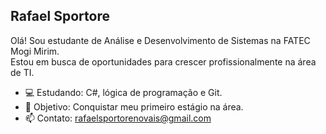 ## Rafael Sportore

Olá! Sou estudante de Análise e Desenvolvimento de Sistemas na FATEC Mogi Mirim.  
Estou em busca de oportunidades para crescer profissionalmente na área de TI.

- 💻 Estudando: C#, lógica de programação e Git.
- 🎯 Objetivo: Conquistar meu primeiro estágio na área.
- 📫 Contato: rafaelsportorenovais@gmail.com
